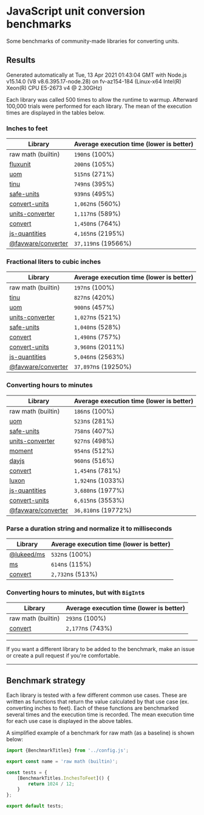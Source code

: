 # JavaScript unit conversion benchmarks

Some benchmarks of community-made libraries for converting units.

## Results

<!-- beginblock(results) -->

Generated automatically at Tue, 13 Apr 2021 01:43:04 GMT with Node.js v15.14.0 (V8 v8.6.395.17-node.28) on fv-az154-184 (Linux-x64 Intel(R) Xeon(R) CPU E5-2673 v4 @ 2.30GHz)

Each library was called 500 times to allow the runtime to warmup.
Afterward 100,000 trials were performed for each library.
The mean of the execution times are displayed in the tables below.

### Inches to feet

| Library                                                            | Average execution time (lower is better) |
| ------------------------------------------------------------------ | ---------------------------------------- |
| raw math (builtin)                                                 | `190`ns (100%)                           |
| [fluxunit](https://npmjs.com/package/fluxunit)                     | `200`ns (105%)                           |
| [uom](https://npmjs.com/package/uom)                               | `515`ns (271%)                           |
| [tinu](https://npmjs.com/package/tinu)                             | `749`ns (395%)                           |
| [safe-units](https://npmjs.com/package/safe-units)                 | `939`ns (495%)                           |
| [convert-units](https://npmjs.com/package/convert-units)           | `1,062`ns (560%)                         |
| [units-converter](https://npmjs.com/package/units-converter)       | `1,117`ns (589%)                         |
| [convert](https://npmjs.com/package/convert)                       | `1,450`ns (764%)                         |
| [js-quantities](https://npmjs.com/package/js-quantities)           | `4,165`ns (2195%)                        |
| [@favware/converter](https://npmjs.com/package/@favware/converter) | `37,119`ns (19566%)                      |

### Fractional liters to cubic inches

| Library                                                            | Average execution time (lower is better) |
| ------------------------------------------------------------------ | ---------------------------------------- |
| raw math (builtin)                                                 | `197`ns (100%)                           |
| [tinu](https://npmjs.com/package/tinu)                             | `827`ns (420%)                           |
| [uom](https://npmjs.com/package/uom)                               | `900`ns (457%)                           |
| [units-converter](https://npmjs.com/package/units-converter)       | `1,027`ns (521%)                         |
| [safe-units](https://npmjs.com/package/safe-units)                 | `1,040`ns (528%)                         |
| [convert](https://npmjs.com/package/convert)                       | `1,490`ns (757%)                         |
| [convert-units](https://npmjs.com/package/convert-units)           | `3,960`ns (2011%)                        |
| [js-quantities](https://npmjs.com/package/js-quantities)           | `5,046`ns (2563%)                        |
| [@favware/converter](https://npmjs.com/package/@favware/converter) | `37,897`ns (19250%)                      |

### Converting hours to minutes

| Library                                                            | Average execution time (lower is better) |
| ------------------------------------------------------------------ | ---------------------------------------- |
| raw math (builtin)                                                 | `186`ns (100%)                           |
| [uom](https://npmjs.com/package/uom)                               | `523`ns (281%)                           |
| [safe-units](https://npmjs.com/package/safe-units)                 | `758`ns (407%)                           |
| [units-converter](https://npmjs.com/package/units-converter)       | `927`ns (498%)                           |
| [moment](https://npmjs.com/package/moment)                         | `954`ns (512%)                           |
| [dayjs](https://npmjs.com/package/dayjs)                           | `960`ns (516%)                           |
| [convert](https://npmjs.com/package/convert)                       | `1,454`ns (781%)                         |
| [luxon](https://npmjs.com/package/luxon)                           | `1,924`ns (1033%)                        |
| [js-quantities](https://npmjs.com/package/js-quantities)           | `3,680`ns (1977%)                        |
| [convert-units](https://npmjs.com/package/convert-units)           | `6,615`ns (3553%)                        |
| [@favware/converter](https://npmjs.com/package/@favware/converter) | `36,810`ns (19772%)                      |

### Parse a duration string and normalize it to milliseconds

| Library                                            | Average execution time (lower is better) |
| -------------------------------------------------- | ---------------------------------------- |
| [@lukeed/ms](https://npmjs.com/package/@lukeed/ms) | `532`ns (100%)                           |
| [ms](https://npmjs.com/package/ms)                 | `614`ns (115%)                           |
| [convert](https://npmjs.com/package/convert)       | `2,732`ns (513%)                         |

### Converting hours to minutes, but with `BigInt`s

| Library                                      | Average execution time (lower is better) |
| -------------------------------------------- | ---------------------------------------- |
| raw math (builtin)                           | `293`ns (100%)                           |
| [convert](https://npmjs.com/package/convert) | `2,177`ns (743%)                         |

<!-- endblock(results) -->

---

If you want a different library to be added to the benchmark, make an issue or create a pull request if you're comfortable.

---

## Benchmark strategy

Each library is tested with a few different common use cases.
These are written as functions that return the value calculated by that use case (ex. converting inches to feet).
Each of these functions are benchmarked several times and the execution time is recorded.
The mean execution time for each use case is displayed in the above tables.

A simplified example of a benchmark for raw math (as a baseline) is shown below:

```js
import {BenchmarkTitles} from '../config.js';

export const name = 'raw math (builtin)';

const tests = {
	[BenchmarkTitles.InchesToFeet]() {
		return 1024 / 12;
	}
};

export default tests;
```
